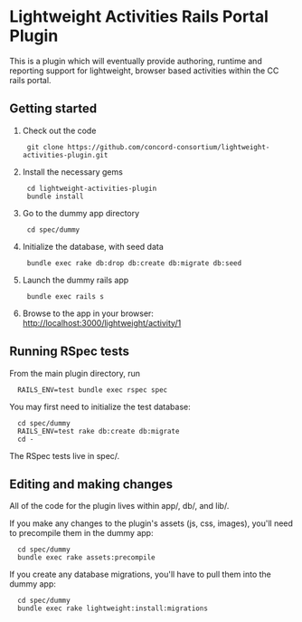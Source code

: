 # Lightweight Activities Rails Portal Plugin

This is a plugin which will eventually provide authoring, runtime and reporting support for lightweight, browser based activities within the CC rails portal.

## Getting started

1. Check out the code

        git clone https://github.com/concord-consortium/lightweight-activities-plugin.git

2. Install the necessary gems

        cd lightweight-activities-plugin
        bundle install

3. Go to the dummy app directory

        cd spec/dummy

4. Initialize the database, with seed data

        bundle exec rake db:drop db:create db:migrate db:seed

5. Launch the dummy rails app

        bundle exec rails s

6. Browse to the app in your browser: [http://localhost:3000/lightweight/activity/1]()

## Running RSpec tests
From the main plugin directory, run

      RAILS_ENV=test bundle exec rspec spec

You may first need to initialize the test database:

      cd spec/dummy
      RAILS_ENV=test rake db:create db:migrate
      cd -

The RSpec tests live in spec/.

## Editing and making changes
All of the code for the plugin lives within app/, db/, and lib/.

If you make any changes to the plugin's assets (js, css, images), you'll
need to precompile them in the dummy app:

      cd spec/dummy
      bundle exec rake assets:precompile

If you create any database migrations, you'll have to pull them into the
dummy app:

      cd spec/dummy
      bundle exec rake lightweight:install:migrations

